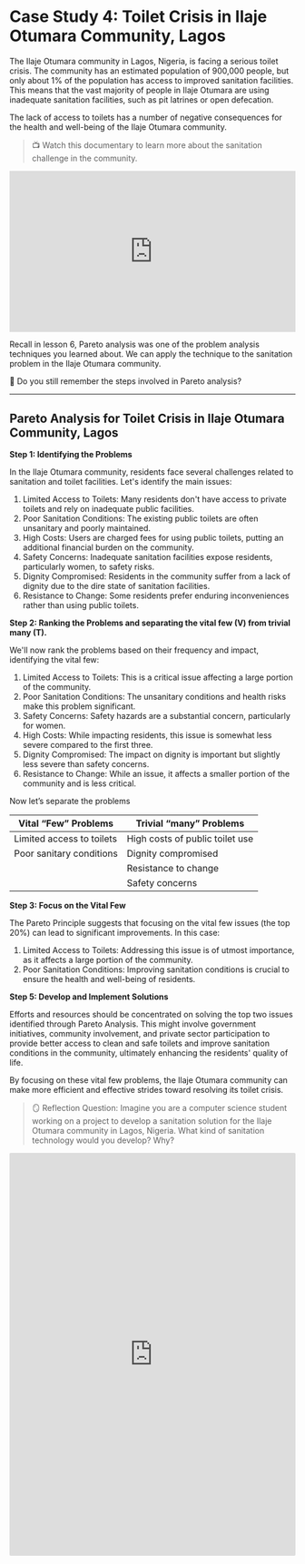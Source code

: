 # Case Study 4: Toilet Crisis in Ilaje Otumara Community, Lagos

The Ilaje Otumara community in Lagos, Nigeria, is facing a serious toilet crisis. The community has an estimated population of 900,000 people, but only about 1% of the population has access to improved sanitation facilities. This means that the vast majority of people in Ilaje Otumara are using inadequate sanitation facilities, such as pit latrines or open defecation.

The lack of access to toilets has a number of negative consequences for the health and well-being of the Ilaje Otumara community.

> 📺 Watch this documentary to learn more about the sanitation challenge in the community.

<div style="position: relative; padding-bottom: 56.25%; height: 0;"><iframe src="https://www.youtube.com/embed/dlMSCsyBVQI" title="YouTube video player" frameborder="0" allow="accelerometer; autoplay; clipboard-write; encrypted-media; gyroscope; picture-in-picture" allowfullscreen style="position: absolute; top: 0; left: 0; width: 100%; height: 100%;"></iframe></div>

Recall in lesson 6, Pareto analysis was one of the problem analysis techniques you learned about. We can apply the technique to the sanitation problem in the Ilaje Otumara community.

<aside>

🤔 Do you still remember the steps involved in Pareto analysis?

</aside>

---

## Pareto Analysis for Toilet Crisis in Ilaje Otumara Community, Lagos

**Step 1: Identifying the Problems**

In the Ilaje Otumara community, residents face several challenges related to sanitation and toilet facilities. Let's identify the main issues:

1. Limited Access to Toilets: Many residents don't have access to private toilets and rely on inadequate public facilities.
2. Poor Sanitation Conditions: The existing public toilets are often unsanitary and poorly maintained.
3. High Costs: Users are charged fees for using public toilets, putting an additional financial burden on the community.
4. Safety Concerns: Inadequate sanitation facilities expose residents, particularly women, to safety risks.
5. Dignity Compromised: Residents in the community suffer from a lack of dignity due to the dire state of sanitation facilities.
6. Resistance to Change: Some residents prefer enduring inconveniences rather than using public toilets.

**Step 2: Ranking the Problems and separating the vital few (V) from trivial many (T).**

We'll now rank the problems based on their frequency and impact, identifying the vital few:

1. Limited Access to Toilets: This is a critical issue affecting a large portion of the community.
2. Poor Sanitation Conditions: The unsanitary conditions and health risks make this problem significant.
3. Safety Concerns: Safety hazards are a substantial concern, particularly for women.
4. High Costs: While impacting residents, this issue is somewhat less severe compared to the first three.
5. Dignity Compromised: The impact on dignity is important but slightly less severe than safety concerns.
6. Resistance to Change: While an issue, it affects a smaller portion of the community and is less critical.

Now let’s separate the problems

| Vital “Few” Problems | Trivial “many” Problems |
| --- | --- |
| Limited access to toilets | High costs of public toilet use |
| Poor sanitary conditions | Dignity compromised |
|  | Resistance to change |
|  | Safety concerns |

**Step 3: Focus on the Vital Few**

The Pareto Principle suggests that focusing on the vital few issues (the top 20%) can lead to significant improvements. In this case:

1. Limited Access to Toilets: Addressing this issue is of utmost importance, as it affects a large portion of the community.
2. Poor Sanitation Conditions: Improving sanitation conditions is crucial to ensure the health and well-being of residents.

**Step 5: Develop and Implement Solutions**

Efforts and resources should be concentrated on solving the top two issues identified through Pareto Analysis. This might involve government initiatives, community involvement, and private sector participation to provide better access to clean and safe toilets and improve sanitation conditions in the community, ultimately enhancing the residents' quality of life.

By focusing on these vital few problems, the Ilaje Otumara community can make more efficient and effective strides toward resolving its toilet crisis.

>🪞 Reflection Question: Imagine you are a computer science student working on a project to develop a sanitation solution for the Ilaje Otumara community in Lagos, Nigeria. What kind of sanitation technology would you develop? Why?

<div style="border:1px solid rgba(0,0,0,0.1);border-radius:2px;box-sizing:border-box;overflow:hidden;position:relative;width:100%;background:#F4F4F4"><iframe src="https://padlet.com/embed/or1q488xp1k3ohza" frameborder="0" allow="camera;microphone;geolocation" style="width:100%;height:708px;display:block;padding:0;margin:0"></iframe></div>
